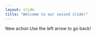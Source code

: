 ```yaml
---
layout: slide
title: "Welcome to our second slide!"
---
```

New action
Use the left arrow to go back!
